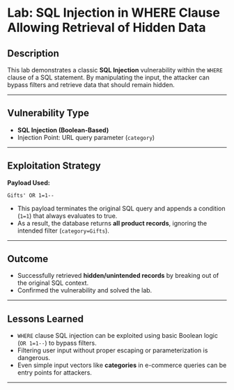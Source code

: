 # Lab: SQL Injection in WHERE Clause Allowing Retrieval of Hidden Data



## Description

This lab demonstrates a classic **SQL Injection** vulnerability within the `WHERE` clause of a SQL statement. By manipulating the input, the attacker can bypass filters and retrieve data that should remain hidden.

---

## Vulnerability Type

* **SQL Injection (Boolean-Based)**
* Injection Point: URL query parameter (`category`)

---

## Exploitation Strategy

**Payload Used:**

```
Gifts' OR 1=1--
```

* This payload terminates the original SQL query and appends a condition (`1=1`) that always evaluates to true.
* As a result, the database returns **all product records**, ignoring the intended filter (`category=Gifts`).

---

## Outcome

* Successfully retrieved **hidden/unintended records** by breaking out of the original SQL context.
* Confirmed the vulnerability and solved the lab.

---

## Lessons Learned

* `WHERE` clause SQL injection can be exploited using basic Boolean logic (`OR 1=1--`) to bypass filters.
* Filtering user input without proper escaping or parameterization is dangerous.
* Even simple input vectors like **categories** in e-commerce queries can be entry points for attackers.

---



